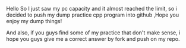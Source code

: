 Hello 
So I just saw my pc capacity and it almost reached the limit, so i decided to push my dump practice cpp program into github
,Hope you enjoy my dump things!

And also, if you guys find some of my practice that don't make sense, i hope you guys give me a correct answer by fork and push on my repo.
